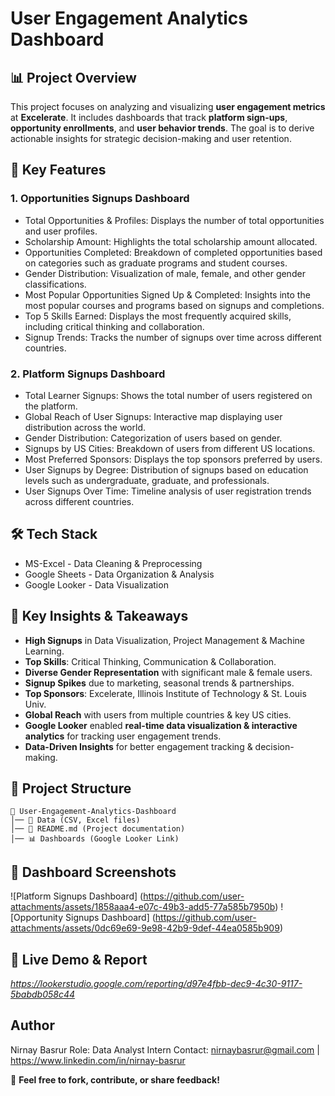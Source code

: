 # User Engagement Analytics Dashboard

## 📊 Project Overview

This project focuses on analyzing and visualizing **user engagement metrics** at **Excelerate**. It includes dashboards that track **platform sign-ups**, **opportunity enrollments**, and **user behavior trends**. The goal is to derive actionable insights for strategic decision-making and user retention.

## 📌 Key Features
### 1. Opportunities Signups Dashboard
- Total Opportunities & Profiles: Displays the number of total opportunities and user profiles.
- Scholarship Amount: Highlights the total scholarship amount allocated.
- Opportunities Completed: Breakdown of completed opportunities based on categories such as graduate programs and student courses.
- Gender Distribution: Visualization of male, female, and other gender classifications.
- Most Popular Opportunities Signed Up & Completed: Insights into the most popular courses and programs based on signups and completions.
- Top 5 Skills Earned: Displays the most frequently acquired skills, including critical thinking and collaboration.
- Signup Trends: Tracks the number of signups over time across different countries.
### 2. Platform Signups Dashboard
- Total Learner Signups: Shows the total number of users registered on the platform.
- Global Reach of User Signups: Interactive map displaying user distribution across the world.
- Gender Distribution: Categorization of users based on gender.
- Signups by US Cities: Breakdown of users from different US locations.
- Most Preferred Sponsors: Displays the top sponsors preferred by users.
- User Signups by Degree: Distribution of signups based on education levels such as undergraduate, graduate, and professionals.
- User Signups Over Time: Timeline analysis of user registration trends across different countries.

## 🛠️ Tech Stack
- MS-Excel - Data Cleaning & Preprocessing
- Google Sheets - Data Organization & Analysis
- Google Looker - Data Visualization

## 🎯 Key Insights & Takeaways
- **High Signups** in Data Visualization, Project Management & Machine Learning.
- **Top Skills**: Critical Thinking, Communication & Collaboration.
- **Diverse Gender Representation** with significant male & female users.
- **Signup Spikes** due to marketing, seasonal trends & partnerships.
- **Top Sponsors**: Excelerate, Illinois Institute of Technology & St. Louis Univ.
- **Global Reach** with users from multiple countries & key US cities.
- **Google Looker** enabled **real-time data visualization & interactive analytics** for tracking user engagement trends.
- **Data-Driven Insights** for better engagement tracking & decision-making.

## 📂 Project Structure
```
📁 User-Engagement-Analytics-Dashboard
│── 📄 Data (CSV, Excel files)
│── 📜 README.md (Project documentation)
│── 📊 Dashboards (Google Looker Link)
```
## 📸 Dashboard Screenshots
![Platform Signups Dashboard]
(https://github.com/user-attachments/assets/1858aaa4-e07c-49b3-add5-77a585b7950b)
![Opportunity Signups Dashboard]
(https://github.com/user-attachments/assets/0dc69e69-9e98-42b9-9def-44ea0585b909)

## 🔗 Live Demo & Report
*https://lookerstudio.google.com/reporting/d97e4fbb-dec9-4c30-9117-5babdb058c44*

## Author
Nirnay Basrur
Role: Data Analyst Intern
Contact: nirnaybasrur@gmail.com | https://www.linkedin.com/in/nirnay-basrur

📌 **Feel free to fork, contribute, or share feedback!**
